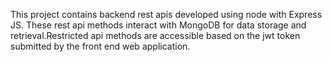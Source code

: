 This project contains backend rest apis developed using node with Express JS. These rest api methods interact with MongoDB for data storage and retrieval.Restricted api methods are accessible based on the jwt token submitted by the front end web application.
